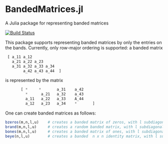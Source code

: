 # BandedMatrices.jl
A Julia package for representing banded matrices

[![Build Status](https://travis-ci.org/ApproxFun/BandedMatrices.jl.svg?branch=master)](https://travis-ci.org/ApproxFun/BandedMatrices.jl)



This package supports representing banded matrices by only the entries on the
bands.  Currently, only row-major ordering is supported: a banded matrix
```julia
 [ a_11 a_12
   a_21 a_22 a_23
   a_31 a_32 a_33 a_34
        a_42 a_43 a_44  ]
```
is represented by the matrix       
```julia
       [ *     *       a_31    a_42
         *      a_21   a_32    a_43
         a_11   a_22   a_33    A_44
         a_12   a_23   a_34    *       ]
```        

One can create banded matrices as follows:

```julia
bzeros(m,n,l,u)    # creates a banded matrix of zeros, with l subdiagonals and u superdiagonals
brand(m,n,l,u)     # creates a random banded matrix, with l subdiagonals and u superdiagonals
bones(m,n,l,u)     # creates a banded matrix of ones, with l subdiagonals and u superdiagonals
beye(n,l,u)        # creates a banded  n x n identity matrix, with l subdiagonals and u superdiagonals
```
